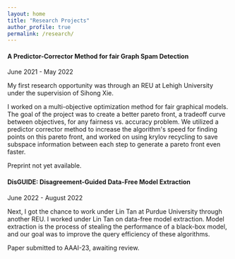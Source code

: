 ```yaml
---
layout: home
title: "Research Projects"
author_profile: true
permalink: /research/
---
```


#### A Predictor-Corrector Method for fair Graph Spam Detection
June 2021 - May 2022

My first research opportunity was through an REU at Lehigh University under the supervision of Sihong Xie.


I worked on a multi-objective optimization method for fair graphical models. The goal of the project was to create a better pareto front, a tradeoff curve between objectives, for any fairness vs. accuracy problem. We utilized a predictor corrector method to increase the algorithm's speed for finding points on this pareto front, and worked on using krylov recycling to save subspace information between each step to generate a pareto front even faster.

Preprint not yet available.

#### DisGUIDE: Disagreement-Guided Data-Free Model Extraction
June 2022 - August 2022

Next, I got the chance to work under Lin Tan at Purdue University through another REU.
I worked under Lin Tan on data-free model extraction. Model extraction is the process of stealing the performance of a black-box model, and our goal was to improve the query efficiency of these algorithms.

Paper submitted to AAAI-23, awaiting review.
